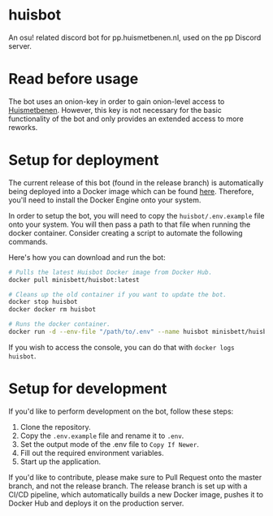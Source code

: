 # huisbot
An osu! related discord bot for pp.huismetbenen.nl, used on the pp Discord server.

# Read before usage

The bot uses an onion-key in order to gain onion-level access to [Huismetbenen](https://pp.huismetbenen.nl/). However, this key is not necessary for the basic functionality of the bot and only provides an extended access to more reworks.

# Setup for deployment

The current release of this bot (found in the release branch) is automatically being deployed into a Docker image which can be found [here](https://hub.docker.com/repository/docker/minisbett/huisbot/general). Therefore, you'll need to install the Docker Engine onto your system.

In order to setup the bot, you will need to copy the `huisbot/.env.example` file onto your system. You will then pass a path to that file when running the docker container. Consider creating a script to automate the following commands.

Here's how you can download and run the bot:
```sh
# Pulls the latest Huisbot Docker image from Docker Hub.
docker pull minisbett/huisbot:latest

# Cleans up the old container if you want to update the bot.
docker stop huisbot
docker docker rm huisbot

# Runs the docker container.
docker run -d --env-file "/path/to/.env" --name huisbot minisbett/huisbot:latest
```

If you wish to access the console, you can do that with `docker logs huisbot`.

# Setup for development

If you'd like to perform development on the bot, follow these steps:

1. Clone the repository.
2. Copy the `.env.example` file and rename it to `.env`.
3. Set the output mode of the .env file to `Copy If Newer`.
4. Fill out the required environment variables.
5. Start up the application.

If you'd like to contribute, please make sure to Pull Request onto the master branch, and not the release branch. The release branch is set up with a CI/CD pipeline, which automatically builds a new Docker image, pushes it to Docker Hub and deploys it on the production server.